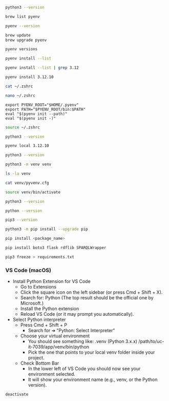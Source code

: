 

```zsh
python3 --version
```
```zsh
brew list pyenv
```
```zsh
pyenv --version
```
```zsh
brew update
brew upgrade pyenv
```
```zsh
pyenv versions
```
```zsh
pyenv install --list
```
```zsh
pyenv install --list | grep 3.12
```
```zsh
pyenv install 3.12.10
```
```zsh
cat ~/.zshrc
```
```zsh
nano ~/.zshrc
```
```
export PYENV_ROOT="$HOME/.pyenv"
export PATH="$PYENV_ROOT/bin:$PATH"
eval "$(pyenv init --path)"
eval "$(pyenv init -)"
```
```zsh
source ~/.zshrc
```
```zsh
python3 --version
```
```zsh
pyenv local 3.12.10
```
```zsh
python3 --version
```
```zsh
python3 -m venv venv
```
```zsh
ls -la venv
```
```zsh
cat venv/pyvenv.cfg
```
```zsh
source venv/bin/activate
```
```zsh
python3 --version
```
```zsh
python --version
```
```zsh
pip3 --version
```
```zsh
python3 -m pip install --upgrade pip
```
```zsh
pip install <package_name>
```
```zsh
pip install boto3 flask rdflib SPARQLWrapper
```
```zsh
pip3 freeze > requirements.txt
```
### VS Code (macOS)
* Install Python Extension for VS Code
  * Go to Extensions
  * Click the square icon on the left sidebar (or press Cmd + Shift + X).
  * Search for: Python (The top result should be the official one by Microsoft.)
  * Install the Python extension
  * Reload VS Code (or it may prompt you automatically).
* Select Python interpreter
  * Press Cmd + Shift + P
    * Search for ➔ "Python: Select Interpreter"
  * Choose your virtual environment
    * You should see something like: .venv (Python 3.x.x) /path/to/uc-it-7039/app/venv/bin/python
    * Pick the one that points to your local venv folder inside your project.
  * Check Bottom Bar
    * In the lower left of VS Code you should now see your environment selected.
    * It will show your environment name (e.g., venv, or the Python version).

```zsh
deactivate
```

